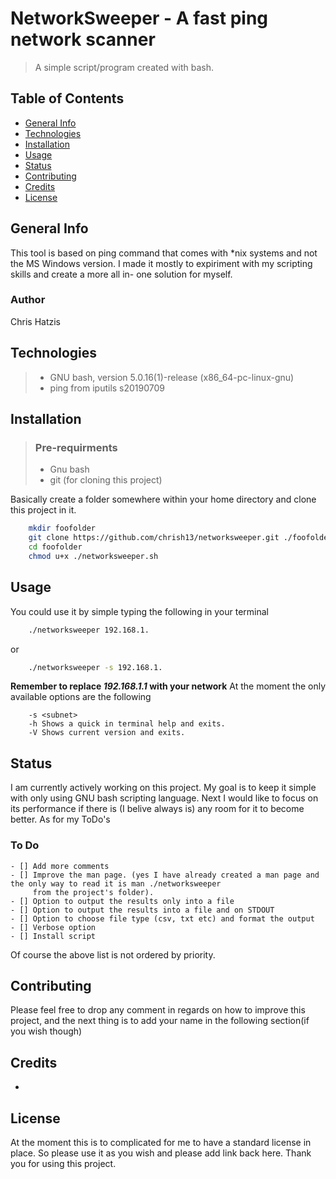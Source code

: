 # NetworkSweeper - A fast ping network scanner
> A simple script/program created with bash.

## Table of Contents
* [General Info](#general-info)
* [Technologies](#technologies) 
* [Installation](#installation)
* [Usage](#usage)
* [Status](#status)
* [Contributing](#contributing)
* [Credits](#credits)
* [License](#license)

## General Info
This tool is based on ping command that comes with \*nix systems and not the MS
Windows version. 
I made it mostly to expiriment with my scripting skills and create a more all in-
one solution for myself.

### Author
Chris Hatzis

## Technologies
> * GNU bash, version 5.0.16(1)-release (x86_64-pc-linux-gnu)
> * ping from iputils s20190709

## Installation

>### Pre-requirments
>	* Gnu bash 
>	* git (for cloning this project)

Basically create a folder somewhere within your home directory and clone this project in it.
```bash
	mkdir foofolder
	git clone https://github.com/chrish13/networksweeper.git ./foofolder
	cd foofolder
	chmod u+x ./networksweeper.sh
```
## Usage
You could use it by simple typing the following in your terminal
```bash
	./networksweeper 192.168.1.
```
or
```bash
	./networksweeper -s 192.168.1.
```
**Remember to replace ***192.168.1.1*** with your network**
At the moment the only available options are the following
```
	-s <subnet>
	-h Shows a quick in terminal help and exits.
	-V Shows current version and exits.
```
## Status
I am currently actively working on this project. My goal is to keep it simple with only using GNU bash scripting language. Next I would like to focus on its performance if there is (I belive always is) any room for it to become better. As for my ToDo's 

### To Do
	- [] Add more comments
	- [] Improve the man page. (yes I have already created a man page and the only way to read it is man ./networksweeper
	     from the project's folder).
	- [] Option to output the results only into a file
	- [] Option to output the results into a file and on STDOUT
	- [] Option to choose file type (csv, txt etc) and format the output
	- [] Verbose option
	- [] Install script
Of course the above list is not ordered by priority.

## Contributing
Please feel free to drop any comment in regards on how to improve this project, and the next thing is to add your name in the following section(if you wish though)

## Credits
-

## License
At the moment this is to complicated for me to have a standard license in place. So please use it as you wish and please add link back here.
Thank you for using this project.
